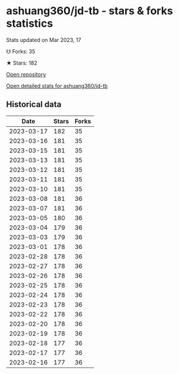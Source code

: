 # ashuang360/jd-tb - stars & forks statistics

Stats updated on Mar 2023, 17

☋ Forks: 35

★ Stars: 182

[Open repository](https://github.com/ashuang360/jd-tb)

[Open detailed stats for ashuang360/jd-tb](https://reviewgithub.com/rep/ashuang360/jd-tb)

## Historical data
| Date | Stars | Forks |
|------|-------|-------|
| 2023-03-17 | 182 | 35 | 
| 2023-03-16 | 181 | 35 | 
| 2023-03-15 | 181 | 35 | 
| 2023-03-13 | 181 | 35 | 
| 2023-03-12 | 181 | 35 | 
| 2023-03-11 | 181 | 35 | 
| 2023-03-10 | 181 | 35 | 
| 2023-03-08 | 181 | 36 | 
| 2023-03-07 | 181 | 36 | 
| 2023-03-05 | 180 | 36 | 
| 2023-03-04 | 179 | 36 | 
| 2023-03-03 | 179 | 36 | 
| 2023-03-01 | 178 | 36 | 
| 2023-02-28 | 178 | 36 | 
| 2023-02-27 | 178 | 36 | 
| 2023-02-26 | 178 | 36 | 
| 2023-02-25 | 178 | 36 | 
| 2023-02-24 | 178 | 36 | 
| 2023-02-23 | 178 | 36 | 
| 2023-02-22 | 178 | 36 | 
| 2023-02-20 | 178 | 36 | 
| 2023-02-19 | 178 | 36 | 
| 2023-02-18 | 177 | 36 | 
| 2023-02-17 | 177 | 36 | 
| 2023-02-16 | 177 | 36 | 

